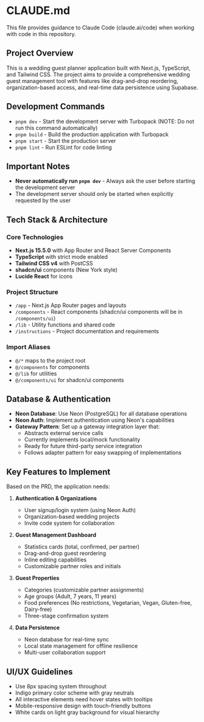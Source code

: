 # CLAUDE.md

This file provides guidance to Claude Code (claude.ai/code) when working with code in this repository.

## Project Overview

This is a wedding guest planner application built with Next.js, TypeScript, and Tailwind CSS. The project aims to provide a comprehensive wedding guest management tool with features like drag-and-drop reordering, organization-based access, and real-time data persistence using Supabase.

## Development Commands

- `pnpm dev` - Start the development server with Turbopack (NOTE: Do not run this command automatically)
- `pnpm build` - Build the production application with Turbopack
- `pnpm start` - Start the production server
- `pnpm lint` - Run ESLint for code linting

## Important Notes

- **Never automatically run `pnpm dev`** - Always ask the user before starting the development server
- The development server should only be started when explicitly requested by the user

## Tech Stack & Architecture

### Core Technologies
- **Next.js 15.5.0** with App Router and React Server Components
- **TypeScript** with strict mode enabled
- **Tailwind CSS v4** with PostCSS
- **shadcn/ui** components (New York style)
- **Lucide React** for icons

### Project Structure
- `/app` - Next.js App Router pages and layouts
- `/components` - React components (shadcn/ui components will be in `/components/ui`)
- `/lib` - Utility functions and shared code
- `/instructions` - Project documentation and requirements

### Import Aliases
- `@/*` maps to the project root
- `@/components` for components
- `@/lib` for utilities
- `@/components/ui` for shadcn/ui components

## Database & Authentication

- **Neon Database**: Use Neon (PostgreSQL) for all database operations
- **Neon Auth**: Implement authentication using Neon's capabilities
- **Gateway Pattern**: Set up a gateway integration layer that:
  - Abstracts external service calls
  - Currently implements local/mock functionality
  - Ready for future third-party service integration
  - Follows adapter pattern for easy swapping of implementations

## Key Features to Implement

Based on the PRD, the application needs:

1. **Authentication & Organizations**
   - User signup/login system (using Neon Auth)
   - Organization-based wedding projects
   - Invite code system for collaboration

2. **Guest Management Dashboard**
   - Statistics cards (total, confirmed, per partner)
   - Drag-and-drop guest reordering
   - Inline editing capabilities
   - Customizable partner roles and initials

3. **Guest Properties**
   - Categories (customizable partner assignments)
   - Age groups (Adult, 7 years, 11 years)
   - Food preferences (No restrictions, Vegetarian, Vegan, Gluten-free, Dairy-free)
   - Three-stage confirmation system

4. **Data Persistence**
   - Neon database for real-time sync
   - Local state management for offline resilience
   - Multi-user collaboration support

## UI/UX Guidelines

- Use 8px spacing system throughout
- Indigo primary color scheme with gray neutrals
- All interactive elements need hover states with tooltips
- Mobile-responsive design with touch-friendly buttons
- White cards on light gray background for visual hierarchy